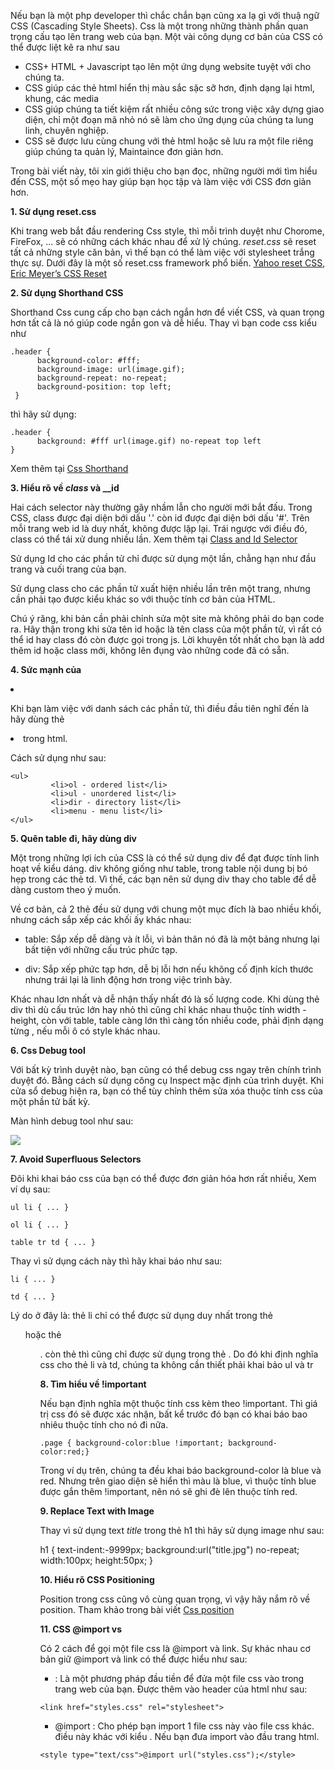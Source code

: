 Nếu bạn là một php developer thì chắc chắn bạn cũng xa lạ gì với thuậ ngữ CSS (Cascading Style Sheets). Css là một trong những thành phần quan trọng cấu tạo lên trang web của bạn. Một vài công dụng cơ bản của CSS có thể được liệt kê ra như sau

- CSS+ HTML + Javascript tạo lên một ứng dụng website tuyệt với cho chúng ta.
- CSS giúp các thẻ html hiển thị màu sắc sặc sỡ hơn, định dạng lại html, khung, các media
- CSS giúp chúng ta tiết kiệm rất nhiều công sức trong việc xây dựng giao diện, chỉ một đoạn mã nhỏ nó sẽ làm cho ứng dụng của chúng ta lung linh, chuyên nghiệp.
- CSS sẽ được lưu cùng chung với thẻ html hoặc sẽ lưu ra một file riêng giúp chúng ta quản lý, Maintaince đơn giản hơn.

Trong bài viết này, tôi xin giới thiệu cho bạn đọc, những người mới tìm hiểu đến CSS, một số mẹo hay giúp bạn học tập và làm việc với CSS đơn giản hơn.

**1. Sử dụng reset.css**

Khi trang web bắt đầu rendering Css style, thì mỗi trình duyệt như Chorome, FireFox, ... sẽ có những cách khác nhau để xử lý chúng. _reset.css_ sẽ reset tất cả những style căn bản, vì thế bạn có thể làm việc với stylesheet trắng thực sự. Dưới đây là một số reset.css framework phổ biến. 
[Yahoo reset CSS](https://yuilibrary.com/yui/docs/cssreset/), [Eric Meyer’s CSS Reset](http://meyerweb.com/eric/thoughts/2007/05/01/reset-reloaded/)

**2. Sử dụng Shorthand CSS**

Shorthand Css cung cấp cho bạn cách ngắn hơn để viết CSS, và quan trọng hơn tất cả là nó giúp code ngắn gon và dễ hiểu. Thay vì bạn code css kiểu như

```
.header {
      background-color: #fff;
      background-image: url(image.gif);
      background-repeat: no-repeat;
      background-position: top left; 
 }
```
thì hãy sử dụng:

```
.header {
      background: #fff url(image.gif) no-repeat top left
}
```

Xem thêm tại [Css Shorthand](http://www.sitepoint.com/article/introduction-css-shorthand/)

**3. Hiểu rõ về _class_ và __id**

Hai cách selector này thường gây nhầm lẫn cho người mới bắt đấu. Trong CSS, class được đại diện bới dấu '.' còn id được đại diện bới dấu '#'. Trên mỗi trang web id là duy nhất, không được lặp lại. Trái ngược với điều đó, class có thể tái xử dung nhiều lần.
Xem thêm tại [Class and Id Selector](http://www.htmldog.com/guides/css/intermediate/classid/)

Sử dụng Id cho các phần tử chỉ được sử dụng một lần, chẳng hạn như đầu trang và cuối trang của bạn.

Sử dụng class cho các phần tử xuất hiện nhiều lần trên một trang, nhưng cần phải tạo được kiểu khác so với thuộc tính cơ bản của HTML.

Chú ý răng, khi bản cần phải chỉnh sửa một site mà không phải do bạn code ra. Hãy thận trong khi sửa tên id hoặc là tên class của một phần tử, vì rất có thể id hay class đó còn được gọi trong js. Lời khuyên tốt nhất cho bạn là add thêm id hoặc class mới, không lên đụng vào những code đã có sẵn.

**4. Sức mạnh của <li>**
    
Khi bạn làm việc với danh sách các phần tử, thì điều đầu tiên nghĩ đến là hãy dùng thẻ <li> trong html.

Cách sử dụng như sau:

```
<ul>
         <li>ol - ordered list</li>
         <li>ul - unordered list</li>
         <li>dir - directory list</li>
         <li>menu - menu list</li>
</ul>
```

**5. Quên table đi, hãy dùng div**

Một trong những lợi ích của CSS là có thể sử dụng div để đạt được tính linh hoạt về kiểu dáng. div không giống như table, trong table nội dung bị bó hẹp trong các thẻ td. Vì thế, các bạn nên sử dụng div thay cho table để dễ dàng custom theo ý muốn.

Về cơ bản, cả 2 thẻ đều sử dụng với chung một mục đích là bao nhiều khối, nhưng cách sắp xếp các khối ấy khác nhau:

- table: Sắp xếp dễ dàng và ít lỗi, vì bản thân nó đã là một bảng nhưng lại bất tiện với những cấu trúc phức tạp.

- div: Sắp xếp phức tạp hơn, dễ bị lỗi hơn nếu không cố định kích thước nhưng trái lại là linh động hơn trong việc trình bày.

Khác nhau lơn nhất và dễ nhận thấy nhất đó là số lượng code. Khi dùng thẻ div thì dù cấu trúc lớn hay nhỏ thì cũng chỉ khác nhau thuộc tính width - height, còn với table, table càng lớn thì càng tốn nhiều code, phải định dạng từng <td>, <tr> nếu mỗi ô có style khác nhau.

**6. Css Debug tool** 

Với bất kỳ trình duyệt nào, bạn cũng có thể debug css ngay trên chính trình duyệt đó. Bằng cách sử dụng công cụ  Inspect mặc định của trình duyệt. Khi cửa sổ debug hiện ra, bạn có thể tùy chỉnh thêm sửa xóa thuộc tính css của một phần tử bất kỳ. 

Màn hình debug tool như sau:

![](https://images.viblo.asia/eb76de63-f71f-4d86-a5d1-30814f46b7fc.png)

**7. Avoid Superfluous Selectors**

Đôi khi khai báo css của bạn có thể được đơn giản hóa hơn rất nhiều, Xem ví dụ sau:

```
ul li { ... }

ol li { ... }

table tr td { ... }
```

Thay vì sử dụng cách này thì hãy khai báo như sau:

```
li { ... }

td { ... }
```

Lý do ở đây là: thẻ li chỉ có thể được sử dụng duy nhất trong thẻ <ul> hoặc thẻ <ol>. còn thẻ <td> thì cũng chỉ được sử dụng trong thẻ <tr>. Do đó khi định nghĩa css cho thẻ li và td, chúng ta không cần thiết phải khai bảo ul và tr
    
**8. Tìm hiểu về !important**

Nếu bạn định nghĩa một thuộc tính css kèm theo !important. Thì giá trị css đó sẽ được xác nhận, bất kể trước đó bạn có khai báo bao nhiêu thuộc tính cho nó đi nữa. 

```
.page { background-color:blue !important; background-color:red;}
```

Trong ví dụ trên, chúng ta đều khai báo background-color là blue và red. Nhưng trên giao diện sẽ hiển thì màu là blue, vì thuộc tính blue được gắn thêm !important, nên nó sẽ ghi đè lên thuộc tính red.

**9. Replace Text with Image**

Thay vì sử dụng text _title_ trong thẻ h1 thì hãy sử dụng image như sau:

h1 {
text-indent:-9999px;
background:url("title.jpg") no-repeat;
width:100px;
height:50px;
}

**10.  Hiểu rõ CSS Positioning**

Position trong css cũng vô cùng quan trọng, vì vậy hãy nắm rõ về position. Tham khảo trong bài viết [Css position](http://www.barelyfitz.com/screencast/html-training/css/positioning/)

**11. CSS @import vs <link>**

Có 2 cách để gọi một file css là @import và link. Sự khác nhau cơ bản giữ @import và link có thể được hiểu như sau:

- <link>: Là một phương pháp đầu tiền để đửa một file css vào trong trang web của bạn. Được thêm vào header của html như sau:

```
<link href="styles.css" rel="stylesheet">
```

- @import : Cho phép bạn import 1 file css này vào file css khác. điều này khác với kiểu <link>. Nếu bạn đưa import vào đầu trang html.

```
<style type="text/css">@import url("styles.css");</style>
```